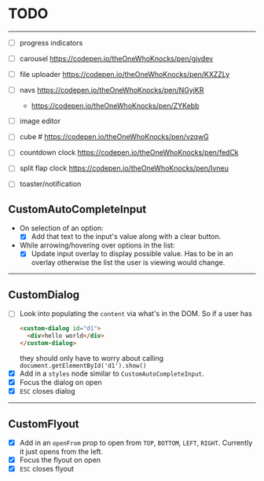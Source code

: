 # TODO

---

- [ ] progress indicators
- [ ] carousel https://codepen.io/theOneWhoKnocks/pen/gjvdev
- [ ] file uploader https://codepen.io/theOneWhoKnocks/pen/KXZZLy
- [ ] navs https://codepen.io/theOneWhoKnocks/pen/NGyjKR
  - https://codepen.io/theOneWhoKnocks/pen/ZYKebb
- [ ] image editor
- [ ] cube # https://codepen.io/theOneWhoKnocks/pen/vzqwG
- [ ] countdown clock https://codepen.io/theOneWhoKnocks/pen/fedCk
- [ ] split flap clock https://codepen.io/theOneWhoKnocks/pen/Ivneu
- [ ] toaster/notification


## CustomAutoCompleteInput

- On selection of an option:
  - [x] Add that text to the input's value along with a clear button.
- While arrowing/hovering over options in the list:
  - [x] Update input overlay to display possible value. Has to be in an overlay
  otherwise the list the user is viewing would change.

---

## CustomDialog

- [ ] Look into populating the `content` via what's in the DOM. So if a user has
  ```html
  <custom-dialog id="d1">
    <div>hello world</div>
  </custom-dialog>
  ```
  they should only have to worry about calling `document.getElementById('d1').show()`
- [x] Add in a `styles` node similar to `CustomAutoCompleteInput`.
- [x] Focus the dialog on open
- [x] `ESC` closes dialog

---

## CustomFlyout

- [x] Add in an `openFrom` prop to open from `TOP`, `BOTTOM`, `LEFT`, `RIGHT`.
Currently it just opens from the left.
- [x] Focus the flyout on open
- [x] `ESC` closes flyout
